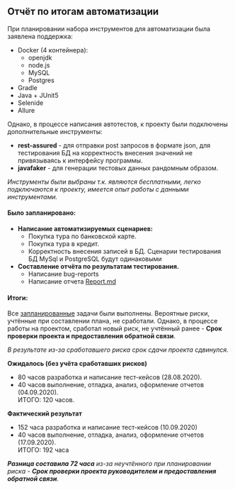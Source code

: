 ## Отчёт по итогам автоматизации  
При планировании набора инструментов для автоматизации была заявлена поддержка:
* Docker (4 контейнера):  
    * openjdk
    * node.js
    * MySQL
    * Postgres
* Gradle  
* Java + JUnit5  
* Selenide  
* Allure  

Однако,  в процессе написания автотестов, к проекту были подключены дополнительные инструменты:  
* **rest-assured** - для отправки post запросов в формате json, для тестирования БД на корректность внесения значений не 
привязываясь к интерфейсу программы.  
* **javafaker** - для генерации тестовых данных рандомным образом.  

_Инструменты были выбраны т.к. являются бесплатными, легко подключаются к проекту, имеется опыт работы с данными инструментами._

#### Было запланировано:
* **Написание автоматизируемых сценариев:**  
    * Покупка тура по банковской карте.  
    * Покупка тура в кредит.
    * Корректность внесения записей в БД. Сценарии тестирования БД MySql и PostgreSQL будут одинаковыми
* **Составление отчёта по результатам тестирования.**
    * Написание bug-reports
    * Написание отчета [Report.md](https://github.com/Dolmatov-vs/Thesis_work/blob/master/Report.md)  

#### Итоги:  
Все [запланированные](https://github.com/Dolmatov-vs/Thesis_work/blob/master/Plan.md) задачи были выполнены. Вероятные 
риски, учтённые при составлении плана, не сработали. Однако, в процессе работы на проектом, сработал новый риск, не учтённый ранее - 
**Срок проверки проекта и предоставления обратной связи**.  

_В результате из-за сработавшего риска срок сдачи проекта сдвинулся._  

**Ожидалось (без учёта сработавших рисков)**  
* 80 часов разработка и написание тест-кейсов (28.08.2020).  
* 40 часов выполнение, отладка, анализ, оформление отчетов (04.09.2020).  
ИТОГО: 120 часов. 

**Фактический результат**  
* 152 часа разработка и написание тест-кейсов (10.09.2020)
* 40 часов выполнение, отладка, анализ, оформление отчетов (17.09.2020).  
ИТОГО: 192 часа

_**Разница составила 72 часа** из-за неучтённого при планировании риска - **Срок проверки проекта руководителем и предоставления обратной связи**._ 